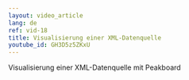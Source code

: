 ```yaml
---
layout: video_article
lang: de
ref: vid-18
title: Visualisierung einer XML-Datenquelle 
youtube_id: GH3D5z5ZKxU
---
```


Visualisierung einer XML-Datenquelle mit Peakboard
